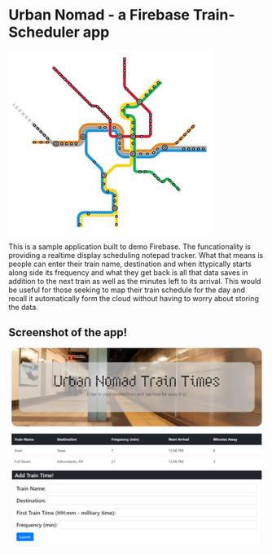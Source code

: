 # Urban Nomad - a Firebase Train-Scheduler app
![Train_Icon](assets/images/main.png)

This is a sample application built to demo Firebase. The funcationality is providing a realtime display scheduling notepad tracker. What that means is people can enter their train name, destination and when ittypically starts along side its frequency and what they get back is all that data saves in addition to the next train as well as the minutes left to its arrival. This would be useful for those seeking to map their train schedule for the day and recall it automatically form the cloud without having to worry about storing the data.

## Screenshot of the app!
![In Game Screenshot](assets/images/SH.PNG)
